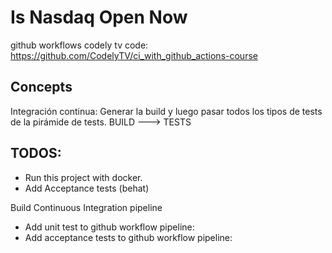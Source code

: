 # Is Nasdaq Open Now


github workflows codely tv code: https://github.com/CodelyTV/ci_with_github_actions-course



## Concepts

Integración continua: Generar la build y luego pasar todos los tipos de tests de la pirámide de tests.
    BUILD ---> TESTS







## TODOS:
- Run this project with docker.
- Add Acceptance tests (behat)

Build Continuous Integration pipeline

- Add unit test to github workflow pipeline:
- Add acceptance tests to github workflow pipeline:
